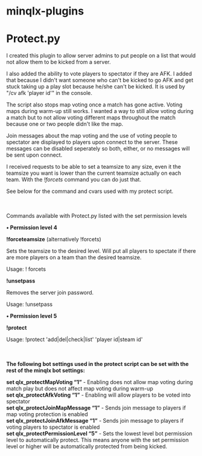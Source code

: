# minqlx-plugins
# Protect.py

I created this plugin to allow server admins to put people on a list that would not allow them to be kicked from a server.

I also added the ability to vote players to spectator if they are AFK. I added that because I didn't want someone who can't be kicked to go AFK and get stuck taking up a play slot because he/she can't be kicked. It is used by "/cv afk 'player id'" in the console.

The script also stops map voting once a match has gone active. Voting maps during warm-up still works. I wanted a way to still allow voting during a match but to not allow voting different maps throughout the match because one or two people didn't like the map.

Join messages about the map voting and the use of voting people to spectator are displayed to players upon connect to the server. These messages can be disabled seperately so both, either, or no messages will be sent upon connect.

I received requests to be able to set a teamsize to any size, even it the teamsize you want is lower than the current teamsize actually on each team. With the <i>!forcets</i> command you can do just that.

See below for the command and cvars used with my protect script.

<br><br>
Commands available with Protect.py listed with the set permission levels

<b>•	Permission level 4</b>

<b>!forceteamsize</b> (alternatively !forcets)

Sets the teamsize to the desired level. Will put all players to spectate if there are more players on a team than the desired teamsize.

Usage: ! forcets <wanted teamsize>
   
<b>!unsetpass</b>

Removes the server join password.

Usage: !unsetpass
   
<b>•	Permission level 5</b>

<b>!protect</b>

Usage: !protect 'add|del|check|list' 'player id|steam id'


<br><br>
<b>The following bot settings used in the protect script can be set with the rest of the minqlx bot settings:</b><br>

<b>set qlx_protectMapVoting “1”</b> - Enabling does not allow map voting during match play but does not affect map voting during warm-up<br>
<b>set qlx_protectAfkVoting “1”</b> - Enabling will allow players to be voted into spectator<br>
<b>set qlx_protectJoinMapMessage “1”</b> - Sends join message to players if map voting protection is enabled<br>
<b>set qlx_protectJoinAfkMessage “1”</b> - Sends join message to players if voting players to spectator is enabled<br>
<b>set qlx_protectPermissionLevel “5”</b> - Sets the lowest level bot permission level to  automatically protect. This means anyone with the set permission level or higher will be automatically protected from being kicked.<br>

